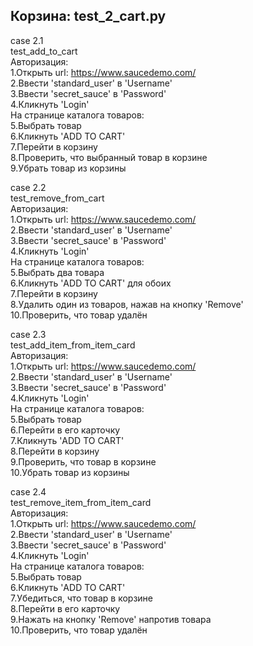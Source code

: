 ## Корзина: test_2_cart.py  
case 2.1  
test_add_to_cart  
Авторизация:  
1.Открыть url: https://www.saucedemo.com/  
2.Ввести 'standard_user' в 'Username'  
3.Ввести 'secret_sauce' в 'Password'  
4.Кликнуть 'Login'  
На странице каталога товаров:  
5.Выбрать товар  
6.Кликнуть 'ADD TO CART'  
7.Перейти в корзину  
8.Проверить, что выбранный товар в корзине  
9.Убрать товар из корзины  
  
case 2.2  
test_remove_from_cart  
Авторизация:  
1.Открыть url: https://www.saucedemo.com/  
2.Ввести 'standard_user' в 'Username'  
3.Ввести 'secret_sauce' в 'Password'  
4.Кликнуть 'Login'  
На странице каталога товаров:  
5.Выбрать два товара  
6.Кликнуть 'ADD TO CART' для обоих  
7.Перейти в корзину  
8.Удалить один из товаров, нажав на кнопку 'Remove'  
10.Проверить, что товар удалён  
  
case 2.3  
test_add_item_from_item_card  
Авторизация:  
1.Открыть url: https://www.saucedemo.com/  
2.Ввести 'standard_user' в 'Username'  
3.Ввести 'secret_sauce' в 'Password'  
4.Кликнуть 'Login'  
На странице каталога товаров:  
5.Выбрать товар  
6.Перейти в его карточку  
7.Кликнуть 'ADD TO CART'  
8.Перейти в корзину  
9.Проверить, что товар в корзине  
10.Убрать товар из корзины  
  
case 2.4  
test_remove_item_from_item_card  
Авторизация:  
1.Открыть url: https://www.saucedemo.com/  
2.Ввести 'standard_user' в 'Username'  
3.Ввести 'secret_sauce' в 'Password'  
4.Кликнуть 'Login'  
На странице каталога товаров:  
5.Выбрать товар  
6.Кликнуть 'ADD TO CART'  
7.Убедиться, что товар в корзине  
8.Перейти в его карточку  
9.Нажать на кнопку 'Remove' напротив товара  
10.Проверить, что товар удалён  
  
